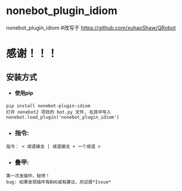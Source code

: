 # nonebot_plugin_idiom
nonebot_plugin_idiom
#改写于
https://github.com/xuhaoShaw/QRobot
# 感谢！！！
## 安装方式
- #### 使用pip
```
pip install nonebot-plugin-idiom
打开 nonebot2 项目的 bot.py 文件, 在其中写入
nonebot.load_plugin('nonebot_plugin_idiom')
```
- ### 指令:
```
指令： < 成语接龙 | 成语接龙 + 一个成语 >
```

- ### 叠甲:
```
第一次发插件，轻喷！
bug: 如果发现插件有BUG或有建议，欢迎提*Issue*
```
